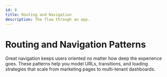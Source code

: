 ```yaml
---
id: 8
title: Routing and Navigation
description: The flow through an app.
---
```

# Routing and Navigation Patterns

Great navigation keeps users oriented no matter how deep the experience goes. These patterns help you model URLs, transitions, and loading strategies that scale from marketing pages to multi-tenant dashboards.
